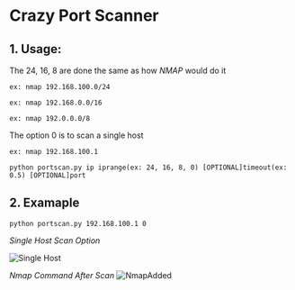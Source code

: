# Crazy Port Scanner


## 1. Usage:
The 24, 16, 8 are done the same as how *NMAP* would do it

`ex: nmap 192.168.100.0/24`

`ex: nmap 192.168.0.0/16`

`ex: nmap 192.0.0.0/8`

The option 0 is to scan a single host

`ex: nmap 192.168.100.1`


```
python portscan.py ip iprange(ex: 24, 16, 8, 0) [OPTIONAL]timeout(ex: 0.5) [OPTIONAL]port
```

## 2. Examaple

```
python portscan.py 192.168.100.1 0
```
_Single Host Scan Option_


![Single Host](https://i.imgur.com/CdWkG4o.png)

_Nmap Command After Scan_
![NmapAdded](https://i.imgur.com/hyHNBet.png)
